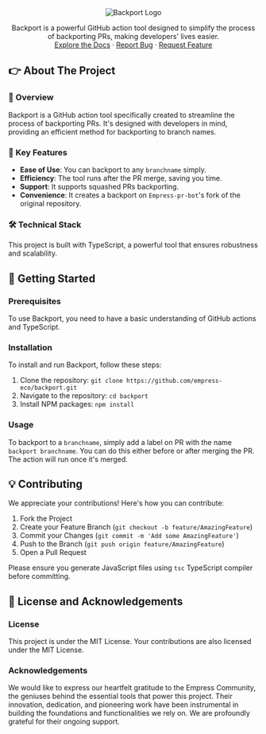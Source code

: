 <div align="center">
  <img src="https://grow.empress.eco/uploads/default/original/2X/1/1f1e1044d3864269d2a613577edb9763890422ab.png" alt="Backport Logo">
</div>

<p align="center">
Backport is a powerful GitHub action tool designed to simplify the process of backporting PRs, making developers' lives easier.
<br />
<a href="https://grow.empress.eco/">Explore the Docs</a>
·
<a href="https://github.com/empress-eco/backport/issues">Report Bug</a>
·
<a href="https://github.com/empress-eco/backport/issues/new">Request Feature</a>
</p>

## 👉 About The Project

### 📖 Overview
Backport is a GitHub action tool specifically created to streamline the process of backporting PRs. It's designed with developers in mind, providing an efficient method for backporting to branch names. 

### 🌟 Key Features
- **Ease of Use**: You can backport to any `branchname` simply.
- **Efficiency**: The tool runs after the PR merge, saving you time.
- **Support**: It supports squashed PRs backporting.
- **Convenience**: It creates a backport on `Empress-pr-bot`'s fork of the original repository.

### 🛠 Technical Stack
This project is built with TypeScript, a powerful tool that ensures robustness and scalability.

## 🚀 Getting Started

### Prerequisites
To use Backport, you need to have a basic understanding of GitHub actions and TypeScript.

### Installation
To install and run Backport, follow these steps:

1. Clone the repository: `git clone https://github.com/empress-eco/backport.git`
2. Navigate to the repository: `cd backport`
3. Install NPM packages: `npm install`

### Usage
To backport to a `branchname`, simply add a label on PR with the name `backport branchname`. You can do this either before or after merging the PR. The action will run once it's merged.

## 💡 Contributing
We appreciate your contributions! Here's how you can contribute:

1. Fork the Project
2. Create your Feature Branch (`git checkout -b feature/AmazingFeature`)
3. Commit your Changes (`git commit -m 'Add some AmazingFeature'`)
4. Push to the Branch (`git push origin feature/AmazingFeature`)
5. Open a Pull Request

Please ensure you generate JavaScript files using `tsc` TypeScript compiler before committing.

## 📜 License and Acknowledgements

### License
This project is under the MIT License. Your contributions are also licensed under the MIT License.

### Acknowledgements
We would like to express our heartfelt gratitude to the Empress Community, the geniuses behind the essential tools that power this project. Their innovation, dedication, and pioneering work have been instrumental in building the foundations and functionalities we rely on. We are profoundly grateful for their ongoing support.